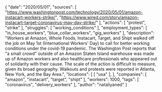 {
  "date": "2020/05/01",
  "sources": [
    "https://www.washingtonpost.com/technology/2020/05/01/amazon-instacart-workers-strike/",
    "https://www.wired.com/story/amazon-instacart-target-coronavirus-may-day-strike/"
  ],
  "actions": [
    "protest",
    "strike"
  ],
  "struggles": [
    "working_conditions"
  ],
  "employment_types": [
    "in_house_workers",
    "blue_collar_workers",
    "gig_workers"
  ],
  "description": "Workers at Amazon, Whole Foods, Instacart, Target, and Shipt walked off the job on May 1st (International Workers' Day) to call for better working conditions under the covid-19 pandemic. The Washington Post reports that "a small crowd" outside of an Amazon Staten Island warehouse was made up of Amazon workers and also healthcare professionals who appeared out of solidarity with their cause. The scale of the action is difficult to measure, given its broad geography. Walkouts and protests were reported in Atlanta, New York, and the Bay Area.",
  "locations": [
    [
      "usa"
    ],
  ],
  "companies": [
    "amazon",
    "instacart",
    "target",
    "shipt"
  ],
  "workers": 1000,
  "tags": [
    "coronavirus",
    "delivery_workers"
  ],
  "author": "nataliyaned"
}
